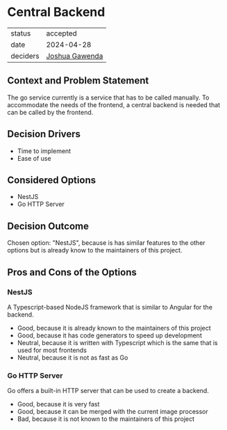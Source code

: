 # Central Backend

|          |                                                   |
| -------- |---------------------------------------------------|
| status   | accepted                                          |
| date     | 2024-04-28                                        |
| deciders | [Joshua Gawenda](https://github.com/gutentag2012) |

## Context and Problem Statement

The go service currently is a service that has to be called manually. 
To accommodate the needs of the frontend, a central backend is needed that can be called by the frontend.

## Decision Drivers

* Time to implement
* Ease of use

## Considered Options

* NestJS
* Go HTTP Server

## Decision Outcome

Chosen option: "NestJS", because is has similar features to the other options but is already know to the maintainers of this project.

## Pros and Cons of the Options

### NestJS

A Typescript-based NodeJS framework that is similar to Angular for the backend.

* Good, because it is already known to the maintainers of this project
* Good, because it has code generators to speed up development
* Neutral, because it is written with Typescript which is the same that is used for most frontends
* Neutral, because it is not as fast as Go

### Go HTTP Server

Go offers a built-in HTTP server that can be used to create a backend.

* Good, because it is very fast
* Good, because it can be merged with the current image processor
* Bad, because it is not known to the maintainers of this project
